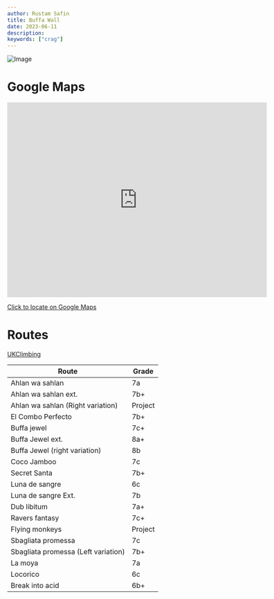 ```yaml
---
author: Rustam Safin
title: Buffa Wall
date: 2023-06-11
description:
keywords: ["crag"]
---
```


![Image](/buffa-wall/main.jpg)

# Google Maps

<iframe src="https://www.google.com/maps/embed?pb=!1m17!1m12!1m3!1d872.5122670639715!2d33.40137063707093!3d35.297757672254534!2m3!1f0!2f0!3f0!3m2!1i1024!2i768!4f13.1!3m2!1m1!2zMzXCsDE3JzUxLjciTiAzM8KwMjQnMDYuNSJF!5e0!3m2!1sen!2s!4v1686561199545!5m2!1sen!2s" width="600" height="450" style="border:0;" allowfullscreen="" loading="lazy" referrerpolicy="no-referrer-when-downgrade"></iframe>

[Click to locate on Google Maps](https://goo.gl/maps/aEN54XiiVFRfCY4s7)

# Routes

[UKClimbing](https://www.ukclimbing.com/logbook/crags/buffa_wall-27482/#topos)

| Route                               | Grade   |
| ----------------------------------- | ------- |
| Ahlan wa sahlan                     | 7a      |
| Ahlan wa sahlan ext.                | 7b+     |
| Ahlan wa sahlan (Right variation)   | Project |
| El Combo Perfecto                   | 7b+     |
| Buffa jewel                         | 7c+     |
| Buffa Jewel ext.                    | 8a+     |
| Buffa Jewel (right variation)       | 8b      |
| Coco Jamboo                         | 7c      |
| Secret Santa                        | 7b+     |
| Luna de sangre                      | 6c      |
| Luna de sangre Ext.                 | 7b      |
| Dub libitum                         | 7a+     |
| Ravers fantasy                      | 7c+     |
| Flying monkeys                      | Project |
| Sbagliata promessa                  | 7c      |
| Sbagliata promessa (Left variation) | 7b+     |
| La moya                             | 7a      |
| Locorico                            | 6c      |
| Break into acid                     | 6b+     |
